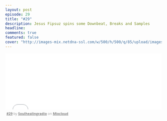 ```yaml
---
layout: post
episode: 29
title: "#29"
description: Jesus Fipsuz spins some Downbeat, Breaks and Samples
headline:
comments: true
featured: false
cover: "http://images-mix.netdna-ssl.com/w/500/h/500/q/85/upload/images/extaudio/fb250f7b-acfe-4f93-be11-edcf4423a66b.jpg"
---
```


<iframe width="100%" height="180" src="//www.mixcloud.com/widget/iframe/?feed=http%3A%2F%2Fwww.mixcloud.com%2Fsoulhealingradio%2F29%2F&amp;embed_uuid=e95678df-9f80-4c96-8e92-7a52d2d77b2c&amp;replace=0&amp;hide_cover=1&amp;embed_type=widget_standard&amp;hide_tracklist=1" frameborder="0"></iframe><div style="clear: both; height: 3px; width: auto;"></div><p style="display: block; font-size: 11px; font-family: 'Open Sans', Helvetica, Arial, sans-serif; margin: 0px; padding: 3px 4px; color: rgb(153, 153, 153); width: auto;"><a href="http://www.mixcloud.com/soulhealingradio/29/?utm_source=widget&amp;amp;utm_medium=web&amp;amp;utm_campaign=base_links&amp;amp;utm_term=resource_link" target="_blank" style="color:#808080; font-weight:bold;">#29</a><span> by </span><a href="http://www.mixcloud.com/soulhealingradio/?utm_source=widget&amp;amp;utm_medium=web&amp;amp;utm_campaign=base_links&amp;amp;utm_term=profile_link" target="_blank" style="color:#808080; font-weight:bold;">Soulhealingradio</a><span> on </span><a href="http://www.mixcloud.com/?utm_source=widget&amp;utm_medium=web&amp;utm_campaign=base_links&amp;utm_term=homepage_link" target="_blank" style="color:#808080; font-weight:bold;"> Mixcloud</a></p><div style="clear: both; height: 3px; width: auto;"></div>
